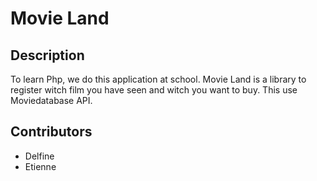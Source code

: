 # Movie Land

## Description

To learn Php, we do this application at school.
Movie Land is a library to register witch film you have seen and witch you want to buy.
This use Moviedatabase API.

## Contributors

* Delfine
* Etienne